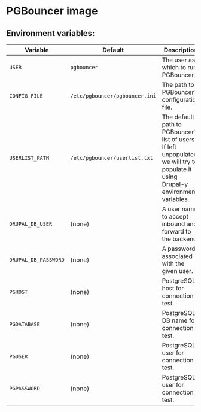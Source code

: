 # PGBouncer image

## Environment variables:

| Variable | Default | Description |
| --- | --- | --- |
| `USER` | `pgbouncer` | The user as which to run PGBouncer. |
| `CONFIG_FILE` | `/etc/pgbouncer/pgbouncer.ini` | The path to PGBouncer's configuration file. |
| `USERLIST_PATH` | `/etc/pgbouncer/userlist.txt` | The default path to PGBouncer's list of users. If left unpopulated, we will try to populate it using Drupal-y environment variables. |
| `DRUPAL_DB_USER` | (none) | A user name to accept inbound and forward to the backend. |
| `DRUPAL_DB_PASSWORD` | (none) | A password associated with the given user. |
| `PGHOST` | (none) | PostgreSQL host for connection test. |
| `PGDATABASE` | (none) | PostgreSQL DB name for connection test. |
| `PGUSER` | (none) | PostgreSQL user for connection test. |
| `PGPASSWORD` | (none) | PostgreSQL user for connection test. |
